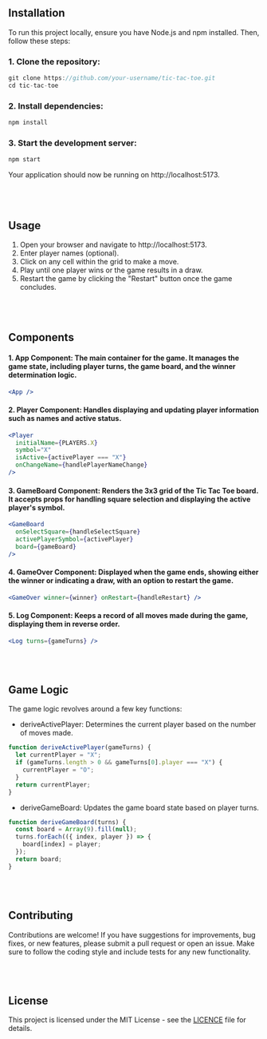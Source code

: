 ## Installation

To run this project locally, ensure you have Node.js and npm installed. Then, follow these steps:

### 1. Clone the repository:
```jsx
git clone https://github.com/your-username/tic-tac-toe.git
cd tic-tac-toe
```
### 2. Install dependencies:
```jsx
npm install
```
### 3. Start the development server:
```jsx
npm start
```
Your application should now be running on http://localhost:5173.
<br><br>
<br><br>

## Usage

1. Open your browser and navigate to http://localhost:5173.
2. Enter player names (optional).
3. Click on any cell within the grid to make a move.
4. Play until one player wins or the game results in a draw.
5. Restart the game by clicking the "Restart" button once the game concludes.
   <br><br>
   <br><br>

## Components

#### 1. App Component: The main container for the game. It manages the game state, including player turns, the game board, and the winner determination logic.

```jsx
<App />
```

#### 2. Player Component: Handles displaying and updating player information such as names and active status.

```jsx
<Player
  initialName={PLAYERS.X}
  symbol="X"
  isActive={activePlayer === "X"}
  onChangeName={handlePlayerNameChange}
/>
```

#### 3. GameBoard Component: Renders the 3x3 grid of the Tic Tac Toe board. It accepts props for handling square selection and displaying the active player's symbol.

```jsx
<GameBoard
  onSelectSquare={handleSelectSquare}
  activePlayerSymbol={activePlayer}
  board={gameBoard}
/>
```

#### 4. GameOver Component: Displayed when the game ends, showing either the winner or indicating a draw, with an option to restart the game.

```jsx
<GameOver winner={winner} onRestart={handleRestart} />
```

#### 5. Log Component: Keeps a record of all moves made during the game, displaying them in reverse order.

```jsx
<Log turns={gameTurns} />
```

<br><br>

## Game Logic

The game logic revolves around a few key functions:

- deriveActivePlayer: Determines the current player based on the number of moves made.

```jsx
function deriveActivePlayer(gameTurns) {
  let currentPlayer = "X";
  if (gameTurns.length > 0 && gameTurns[0].player === "X") {
    currentPlayer = "O";
  }
  return currentPlayer;
}
```

- deriveGameBoard: Updates the game board state based on player turns.

```jsx
function deriveGameBoard(turns) {
  const board = Array(9).fill(null);
  turns.forEach(({ index, player }) => {
    board[index] = player;
  });
  return board;
}
```

<br><br>

## Contributing

Contributions are welcome! If you have suggestions for improvements, bug fixes, or new features, please submit a pull request or open an issue. Make sure to follow the coding style and include tests for any new functionality.

<br><br>

## License

This project is licensed under the MIT License - see the [LICENCE](LICENCE) file for details.
